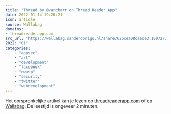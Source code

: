 ```yaml
---
title: "Thread by @varcharr on Thread Reader App"
date: 2022-01-14 19:20:21
icon: article
source: Wallabag
domains:
- threadreaderapp.com
src_url: "https://wallabag.sanderdorigo.nl/share/625cea08caece3.10072727"
2022: "01"
categories:
    - "appsec"
    - "art"
    - "development"
    - "facebook"
    - "owasp"
    - "security"
    - "twitter"
    - "webdevelopment"
---
```

Het oorspronkelijke artikel kan je lezen op [threadreaderapp.com](https://threadreaderapp.com/thread/1481682966334132231.html) of [op Wallabag](https://wallabag.sanderdorigo.nl/share/625cea08caece3.10072727). De leestijd is ongeveer 2 minuten.